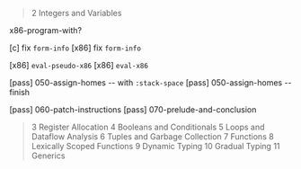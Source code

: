 > 2 Integers and Variables

x86-program-with?

[c] fix `form-info`
[x86] fix `form-info`

[x86] `eval-pseudo-x86`
[x86] `eval-x86`

[pass] 050-assign-homes -- with `:stack-space`
[pass] 050-assign-homes -- finish

[pass] 060-patch-instructions
[pass] 070-prelude-and-conclusion

> 3 Register Allocation
> 4 Booleans and Conditionals
> 5 Loops and Dataflow Analysis
> 6 Tuples and Garbage Collection
> 7 Functions
> 8 Lexically Scoped Functions
> 9 Dynamic Typing
> 10 Gradual Typing
> 11 Generics
